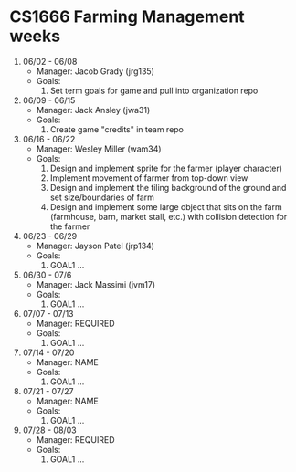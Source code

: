 # CS1666 Farming Management weeks

1. 06/02 - 06/08
	* Manager: Jacob Grady (jrg135)
	* Goals:
		1. Set term goals for game and pull into organization repo
2. 06/09 - 06/15
	* Manager: Jack Ansley (jwa31)
	* Goals:
		1. Create game "credits" in team repo
3. 06/16 - 06/22
	* Manager: Wesley Miller (wam34)
	* Goals:
		1. Design and implement sprite for the farmer (player character)
		2. Implement movement of farmer from top-down view
		3. Design and implement the tiling background of the ground and set size/boundaries of farm
		4. Design and implement some large object that sits on the farm (farmhouse, 
			barn, market stall, etc.) with collision detection for the farmer
4. 06/23 - 06/29
	* Manager: Jayson Patel (jrp134)
	* Goals:
		1. GOAL1
		...
5. 06/30 - 07/6
	* Manager: Jack Massimi (jvm17)
	* Goals:
		1. GOAL1
		...
6. 07/07 - 07/13
	* Manager: REQUIRED
	* Goals:
		1. GOAL1
		...
7. 07/14 - 07/20
	* Manager: NAME
	* Goals:
		1. GOAL1
		...
8. 07/21 - 07/27
	* Manager: NAME
	* Goals:
		1. GOAL1
		...
9. 07/28 - 08/03
	* Manager: REQUIRED
	* Goals:
		1. GOAL1
		...		

